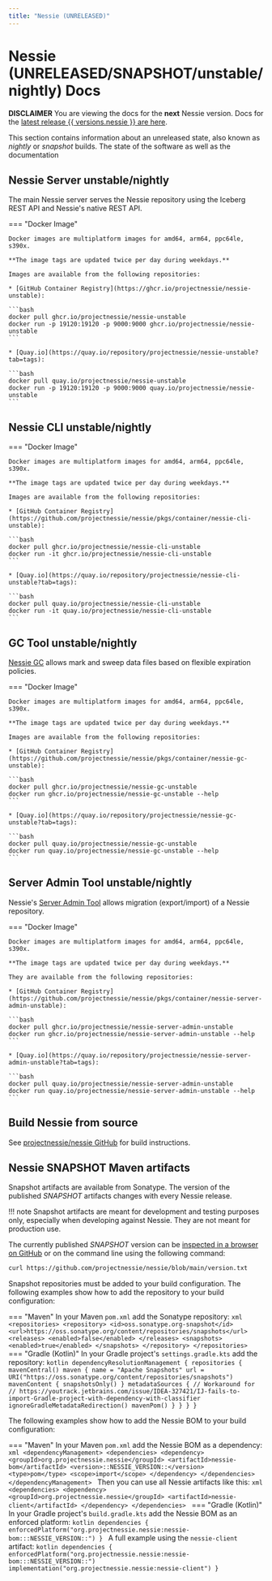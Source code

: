 ```yaml
---
title: "Nessie (UNRELEASED)"
---
```


# Nessie (UNRELEASED/SNAPSHOT/unstable/nightly) Docs

**DISCLAIMER** You are viewing the docs for the **next** Nessie version.
Docs for the [latest release {{ versions.nessie }} are here](../nessie-latest/index.md).

This section contains information about an unreleased state, also known as _nightly_ or _snapshot_
builds. The state of the software as well as the documentation 

## Nessie Server unstable/nightly

The main Nessie server serves the Nessie repository using the Iceberg REST API and Nessie's native REST API.

=== "Docker Image"

    Docker images are multiplatform images for amd64, arm64, ppc64le, s390x.
    
    **The image tags are updated twice per day during weekdays.**

    Images are available from the following repositories: 
    
    * [GitHub Container Registry](https://ghcr.io/projectnessie/nessie-unstable):

    ```bash
    docker pull ghcr.io/projectnessie/nessie-unstable
    docker run -p 19120:19120 -p 9000:9000 ghcr.io/projectnessie/nessie-unstable
    ```

    * [Quay.io](https://quay.io/repository/projectnessie/nessie-unstable?tab=tags):
    
    ```bash
    docker pull quay.io/projectnessie/nessie-unstable
    docker run -p 19120:19120 -p 9000:9000 quay.io/projectnessie/nessie-unstable
    ```

## Nessie CLI unstable/nightly

=== "Docker Image"

    Docker images are multiplatform images for amd64, arm64, ppc64le, s390x.
    
    **The image tags are updated twice per day during weekdays.**

    Images are available from the following repositories: 
    
    * [GitHub Container Registry](https://github.com/projectnessie/nessie/pkgs/container/nessie-cli-unstable):

    ```bash
    docker pull ghcr.io/projectnessie/nessie-cli-unstable
    docker run -it ghcr.io/projectnessie/nessie-cli-unstable
    ```

    * [Quay.io](https://quay.io/repository/projectnessie/nessie-cli-unstable?tab=tags):

    ```bash
    docker pull quay.io/projectnessie/nessie-cli-unstable
    docker run -it quay.io/projectnessie/nessie-cli-unstable
    ```

## GC Tool unstable/nightly

[Nessie GC](/nessie-nightly/gc/) allows mark and sweep data files based on flexible
expiration policies.

=== "Docker Image"

    Docker images are multiplatform images for amd64, arm64, ppc64le, s390x.
    
    **The image tags are updated twice per day during weekdays.**
    
    Images are available from the following repositories:

    * [GitHub Container Registry](https://github.com/projectnessie/nessie/pkgs/container/nessie-gc-unstable):

    ```bash
    docker pull ghcr.io/projectnessie/nessie-gc-unstable
    docker run ghcr.io/projectnessie/nessie-gc-unstable --help
    ```

    * [Quay.io](https://quay.io/repository/projectnessie/nessie-gc-unstable?tab=tags):

    ```bash
    docker pull quay.io/projectnessie/nessie-gc-unstable
    docker run quay.io/projectnessie/nessie-gc-unstable --help
    ```

## Server Admin Tool unstable/nightly

Nessie's [Server Admin Tool](/nessie-nightly/export-import/) allows migration (export/import) of a
Nessie repository.

=== "Docker Image"

    Docker images are multiplatform images for amd64, arm64, ppc64le, s390x.

    **The image tags are updated twice per day during weekdays.**

    They are available from the following repositories:
    
    * [GitHub Container Registry](https://github.com/projectnessie/nessie/pkgs/container/nessie-server-admin-unstable):

    ```bash
    docker pull ghcr.io/projectnessie/nessie-server-admin-unstable
    docker run ghcr.io/projectnessie/nessie-server-admin-unstable --help
    ```

    * [Quay.io](https://quay.io/repository/projectnessie/nessie-server-admin-unstable?tab=tags):

    ```bash
    docker pull quay.io/projectnessie/nessie-server-admin-unstable
    docker run quay.io/projectnessie/nessie-server-admin-unstable --help
    ```

## Build Nessie from source

See [projectnessie/nessie GitHub](https://github.com/projectnessie/nessie) for build instructions.

## Nessie SNAPSHOT Maven artifacts

Snapshot artifacts are available from Sonatype. The version of the published _SNAPSHOT_ artifacts
changes with every Nessie release. 

!!! note
    Snapshot artifacts are meant for development and testing purposes only, especially when
    developing against Nessie. They are not meant for production use.

The currently published _SNAPSHOT_ version can be [inspected in a browser on
GitHub](https://github.com/projectnessie/nessie/blob/main/version.txt) or on the command line using
the following command:

```bash
curl https://github.com/projectnessie/nessie/blob/main/version.txt
```

Snapshot repositories must be added to your build configuration. The following examples show how to
add the repository to your build configuration:

=== "Maven"
    In your Maven `pom.xml` add the Sonatype repository:
    ```xml
      <repositories>
        <repository>
          <id>oss.sonatype.org-snapshot</id>
          <url>https://oss.sonatype.org/content/repositories/snapshots</url>
          <releases>
            <enabled>false</enabled>
          </releases>
          <snapshots>
            <enabled>true</enabled>
          </snapshots>
        </repository>
      </repositories>
    ```
=== "Gradle (Kotlin)"
    In your Gradle project's `settings.gradle.kts` add the repository:
    ```kotlin
    dependencyResolutionManagement {
      repositories {
        mavenCentral()
        maven {
          name = "Apache Snapshots"
          url = URI("https://oss.sonatype.org/content/repositories/snapshots")
          mavenContent { snapshotsOnly() }
          metadataSources {
            // Workaround for
            // https://youtrack.jetbrains.com/issue/IDEA-327421/IJ-fails-to-import-Gradle-project-with-dependency-with-classifier
            ignoreGradleMetadataRedirection()
            mavenPom()
          }
        }
      }
    }
    ```

The following examples show how to add the Nessie BOM to your build configuration:

=== "Maven"
    In your Maven `pom.xml` add the Nessie BOM as a dependency:
    ```xml
    <dependencyManagement>
      <dependencies>
        <dependency>
          <groupId>org.projectnessie.nessie</groupId>
          <artifactId>nessie-bom</artifactId>
          <version>::NESSIE_VERSION::</version>
          <type>pom</type>
          <scope>import</scope>
        </dependency>
      </dependencies>
    </dependencyManagement>
    ```
    Then you can use all Nessie artifacts like this:
    ```xml
    <dependencies>
      <dependency>
        <groupId>org.projectnessie.nessie</groupId>
        <artifactId>nessie-client</artifactId>
      </dependency>
    </dependencies>
    ```
=== "Gradle (Kotlin)"
    In your Gradle project's `build.gradle.kts` add the Nessie BOM as an enforced platform:
    ```kotlin
    dependencies {
      enforcedPlatform("org.projectnessie.nessie:nessie-bom:::NESSIE_VERSION::")
    }
    ```
    A full example using the `nessie-client` artifact:
    ```kotlin
    dependencies {
      enforcedPlatform("org.projectnessie.nessie:nessie-bom:::NESSIE_VERSION::")
      implementation("org.projectnessie.nessie:nessie-client")
    }
    ```

